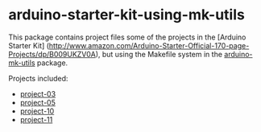 arduino-starter-kit-using-mk-utils
==================================

This package contains project files some of the projects in the
[Arduino Starter Kit]
(http://www.amazon.com/Arduino-Starter-Official-170-page-Projects/dp/B009UKZV0A),
but using the Makefile system in the
[arduino-mk-utils](https://github.com/bgoodr/arduino-mk-utils)
package.

Projects included:

* [project-03](project-03)
* [project-05](project-05)
* [project-10](project-10)
* [project-11](project-11)

